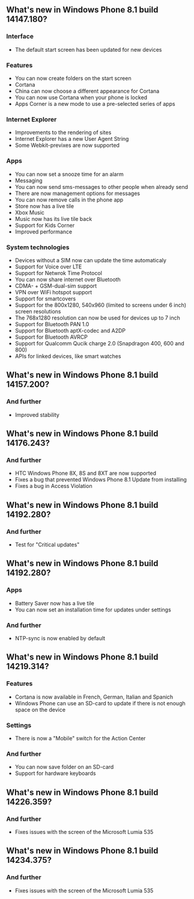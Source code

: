 ## What's new in Windows Phone 8.1 build 14147.180?
### Interface
- The default start screen has been updated for new devices

### Features
- You can now create folders on the start screen
- Cortana
 - China can now choose a different appearance for Cortana
 - You can now use Cortana when your phone is locked
- Apps Corner is a new mode to use a pre-selected series of apps

### Internet Explorer
- Improvements to the rendering of sites
- Internet Explorer has a new User Agent String
- Some Webkit-previxes are now supported

### Apps
- You can now set a snooze time for an alarm
- Messaging
 - You can now send sms-messages to other people when already send
 - There are now management options for messages
- You can now remove calls in the phone app
- Store now has a live tile
- Xbox Music
 - Music now has its live tile back
 - Support for Kids Corner
 - Improved performance


### System technologies
- Devices without a SIM now can update the time automaticaly
- Support for Voice over LTE
- Support for Netwrok Time Protocol
- You can now share internet over Bluetooth
- CDMA- + GSM-dual-sim support
- VPN over WiFi hotspot support
- Support for smartcovers
- Support for the 800x1280, 540x960 (limited to screens under 6 inch) screen resolutions
- The 768x1280 resolution can now be used for devices up to 7 inch
- Support for Bluetooth PAN 1.0
- Support for Bluetooth aptX-codec and A2DP
- Support for Bluetooth AVRCP
- Support for Qualcomm Qucik charge 2.0 (Snapdragon 400, 600 and 800)
- APIs for linked devices, like smart watches

## What's new in Windows Phone 8.1 build 14157.200?
### And further
- Improved stability

## What's new in Windows Phone 8.1 build 14176.243?
### And further
- HTC Windows Phone 8X, 8S and 8XT are now supported
- Fixes a bug that prevented Windows Phone 8.1 Update from installing
- Fixes a bug in Access Violation

## What's new in Windows Phone 8.1 build 14192.280?
### And further
- Test for "Critical updates"

## What's new in Windows Phone 8.1 build 14192.280?
### Apps
- Battery Saver now has a live tile
- You can now set an installation time for updates under settings

### And further
- NTP-sync is now enabled by default

## What's new in Windows Phone 8.1 build 14219.314?
### Features
- Cortana is now available in French, German, Italian and Spanich
- Windows Phone can use an SD-card to update if there is not enough space on the device

### Settings
- There is now a "Mobile" switch for the Action Center

### And further
- You can now save folder on an SD-card
- Support for hardware keyboards

## What's new in Windows Phone 8.1 build 14226.359?
### And further
- Fixes issues with the screen of the Microsoft Lumia 535

## What's new in Windows Phone 8.1 build 14234.375?
### And further
- Fixes issues with the screen of the Microsoft Lumia 535
